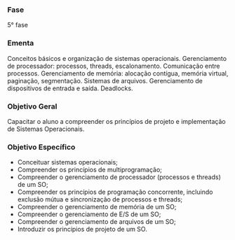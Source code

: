 ### Fase
5° fase

### Ementa
Conceitos básicos e organização de sistemas operacionais. Gerenciamento de processador: processos, threads,
escalonamento. Comunicação entre processos. Gerenciamento de memória: alocação contígua, memória virtual, paginação,
segmentação. Sistemas de arquivos. Gerenciamento de dispositivos de entrada e saída. Deadlocks.

### Objetivo Geral
Capacitar o aluno a compreender os princípios de projeto e implementação de Sistemas Operacionais.

### Objetivo Específico
- Conceituar sistemas operacionais;
- Compreender os princípios de multiprogramação;
- Compreender o gerenciamento de processador (processos e threads) de um SO;
- Compreender os princípios de programação concorrente, incluindo exclusão mútua e sincronização de processos e threads;
- Compreender o gerenciamento de memória de um SO;
- Compreender o gerenciamento de E/S de um SO;
- Compreender o gerenciamento de arquivos de um SO;
- Introduzir os princípios de projeto de um SO.
